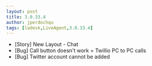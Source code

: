```yaml
---
layout: post
title: 3.0.33.4
author: jperdochqu
tags: [ladesk,LiveAgent,3.0.33.4]
---
```


- [Story] New Layout - Chat
- [Bug] Call button doesn't work = Twillio PC to PC calls
- [Bug] Twitter account cannot be added
